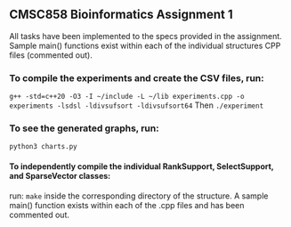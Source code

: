 ## CMSC858 Bioinformatics Assignment 1

All tasks have been implemented to the specs provided in the assignment. Sample main() functions exist within each of the individual structures CPP files (commented out).

### To compile the experiments and create the CSV files, run: 
`g++ -std=c++20 -O3 -I ~/include -L ~/lib experiments.cpp -o experiments -lsdsl -ldivsufsort -ldivsufsort64`
Then
`./experiment`

### To see the generated graphs, run: 
`python3 charts.py` 

#### To independently compile the individual RankSupport, SelectSupport, and SparseVector classes:
run: `make` inside the corresponding directory of the structure. A sample main() function exists within each of the .cpp files and has been commented out.
